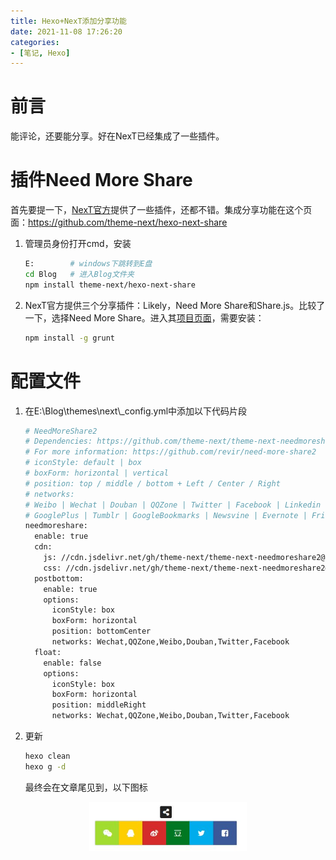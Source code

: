 ```yaml
---
title: Hexo+NexT添加分享功能
date: 2021-11-08 17:26:20
categories: 
- [笔记, Hexo]
---
```



# 前言
能评论，还要能分享。好在NexT已经集成了一些插件。

<!--more-->

# 插件Need More Share
首先要提一下，[NexT官方](https://github.com/theme-next/awesome-next)提供了一些插件，还都不错。集成分享功能在这个页面：https://github.com/theme-next/hexo-next-share

1.  管理员身份打开cmd，安装

    ```bash
    E:        # windows下跳转到E盘
    cd Blog   # 进入Blog文件夹
    npm install theme-next/hexo-next-share
    ```

2. NexT官方提供三个分享插件：Likely，Need More Share和Share.js。比较了一下，选择Need More Share。进入其[项目页面](https://github.com/revir/need-more-share2)，需要安装：

    ```bash
    npm install -g grunt
    ```

# 配置文件
1. 在E:\\Blog\\themes\\next\\_config.yml中添加以下代码片段

    ```bash
    # NeedMoreShare2
    # Dependencies: https://github.com/theme-next/theme-next-needmoreshare2
    # For more information: https://github.com/revir/need-more-share2
    # iconStyle: default | box
    # boxForm: horizontal | vertical
    # position: top / middle / bottom + Left / Center / Right
    # networks:
    # Weibo | Wechat | Douban | QQZone | Twitter | Facebook | Linkedin | Mailto | Reddit | Delicious | StumbleUpon | Pinterest
    # GooglePlus | Tumblr | GoogleBookmarks | Newsvine | Evernote | Friendfeed | Vkontakte | Odnoklassniki | Mailru
    needmoreshare:
      enable: true
      cdn:
        js: //cdn.jsdelivr.net/gh/theme-next/theme-next-needmoreshare2@1/needsharebutton.min.js
        css: //cdn.jsdelivr.net/gh/theme-next/theme-next-needmoreshare2@1/needsharebutton.min.css
      postbottom:
        enable: true
        options:
          iconStyle: box
          boxForm: horizontal
          position: bottomCenter
          networks: Wechat,QQZone,Weibo,Douban,Twitter,Facebook
      float:
        enable: false
        options:
          iconStyle: box
          boxForm: horizontal
          position: middleRight
          networks: Wechat,QQZone,Weibo,Douban,Twitter,Facebook
    ```
2. 更新

    ```bash
    hexo clean
    hexo g -d
    ```

    最终会在文章尾见到，以下图标
<div align="center"> 
<img src="images/Hexo-NexT添加分享功能/0.png" width="50%"> 
</div> 
